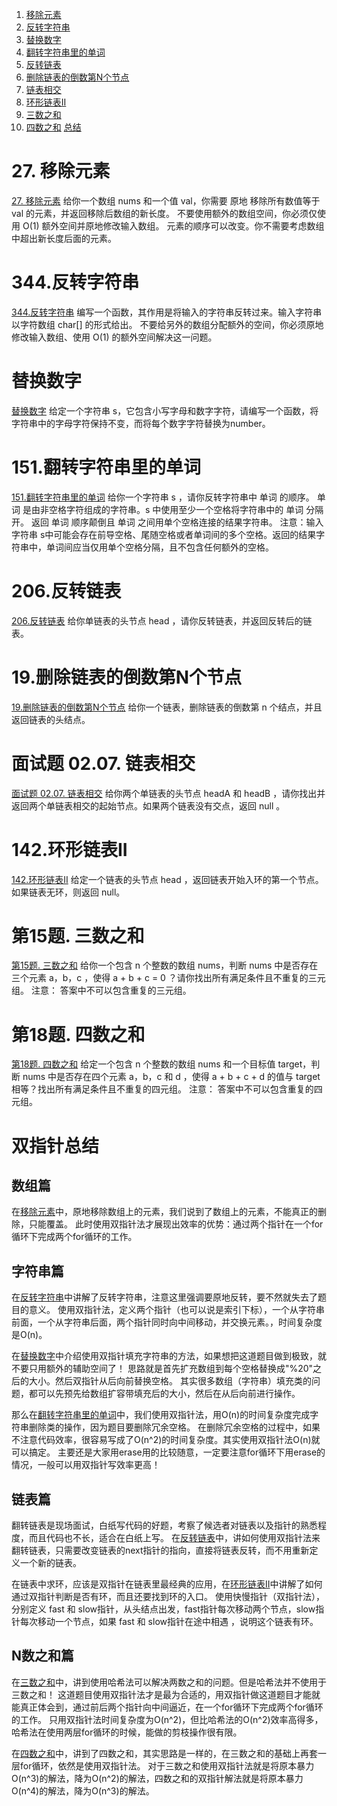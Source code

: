 1. [移除元素](#1)
2. [反转字符串](#2)
3. [替换数字](#3)
4. [翻转字符串里的单词](#4)
5. [反转链表](#5)
6. [删除链表的倒数第N个节点](#6)
7. [链表相交](#7)
8. [环形链表II](#8)
9. [三数之和](#9)
10. [四数之和](#10)
[总结](#11)


# 27. 移除元素 <a id="1"></a>
[27. 移除元素](https://leetcode.cn/problems/remove-element/)
给你一个数组 nums 和一个值 val，你需要 原地 移除所有数值等于 val 的元素，并返回移除后数组的新长度。
不要使用额外的数组空间，你必须仅使用 O(1) 额外空间并原地修改输入数组。
元素的顺序可以改变。你不需要考虑数组中超出新长度后面的元素。

# 344.反转字符串 <a id="2"></a>
[344.反转字符串](https://leetcode.cn/problems/reverse-string/)
编写一个函数，其作用是将输入的字符串反转过来。输入字符串以字符数组 char[] 的形式给出。
不要给另外的数组分配额外的空间，你必须原地修改输入数组、使用 O(1) 的额外空间解决这一问题。

# 替换数字 <a id="3"></a>
[替换数字](https://kamacoder.com/problempage.php?pid=1064)
给定一个字符串 s，它包含小写字母和数字字符，请编写一个函数，将字符串中的字母字符保持不变，而将每个数字字符替换为number。

# 151.翻转字符串里的单词  <a id="4"></a>
[151.翻转字符串里的单词](https://leetcode.cn/problems/reverse-words-in-a-string/)
给你一个字符串 s ，请你反转字符串中 单词 的顺序。
单词 是由非空格字符组成的字符串。s 中使用至少一个空格将字符串中的 单词 分隔开。
返回 单词 顺序颠倒且 单词 之间用单个空格连接的结果字符串。
注意：输入字符串 s中可能会存在前导空格、尾随空格或者单词间的多个空格。返回的结果字符串中，单词间应当仅用单个空格分隔，且不包含任何额外的空格。

# 206.反转链表 <a id="5"></a>
[206.反转链表](https://leetcode.cn/problems/reverse-linked-list/)
给你单链表的头节点 head ，请你反转链表，并返回反转后的链表。

# 19.删除链表的倒数第N个节点 <a id="6"></a>
[19.删除链表的倒数第N个节点](https://leetcode.cn/problems/remove-nth-node-from-end-of-list/)
给你一个链表，删除链表的倒数第 n 个结点，并且返回链表的头结点。

# 面试题 02.07. 链表相交 <a id="7"></a>
[面试题 02.07. 链表相交](https://leetcode.cn/problems/intersection-of-two-linked-lists-lcci/)
给你两个单链表的头节点 headA 和 headB ，请你找出并返回两个单链表相交的起始节点。如果两个链表没有交点，返回 null 。

# 142.环形链表II <a id="8"></a>
[142.环形链表II](https://leetcode.cn/problems/linked-list-cycle-ii/)
给定一个链表的头节点  head ，返回链表开始入环的第一个节点。 如果链表无环，则返回 null。

# 第15题. 三数之和 <a id="9"></a>
[第15题. 三数之和](https://leetcode.cn/problems/3sum/)
给你一个包含 n 个整数的数组 nums，判断 nums 中是否存在三个元素 a，b，c ，使得 a + b + c = 0 ？请你找出所有满足条件且不重复的三元组。
注意： 答案中不可以包含重复的三元组。

# 第18题. 四数之和 <a id="10"></a>
[第18题. 四数之和](https://leetcode.cn/problems/4sum/)
给定一个包含 n 个整数的数组 nums 和一个目标值 target，判断 nums 中是否存在四个元素 a，b，c 和 d ，使得 a + b + c + d 的值与 target 相等？找出所有满足条件且不重复的四元组。
注意：
答案中不可以包含重复的四元组。

# 双指针总结 <a id="11"></a>
## 数组篇
在[移除元素](#1)中，原地移除数组上的元素，我们说到了数组上的元素，不能真正的删除，只能覆盖。
此时使用双指针法才展现出效率的优势：通过两个指针在一个for循环下完成两个for循环的工作。

## 字符串篇
在[反转字符串](#2)中讲解了反转字符串，注意这里强调要原地反转，要不然就失去了题目的意义。
使用双指针法，定义两个指针（也可以说是索引下标），一个从字符串前面，一个从字符串后面，两个指针同时向中间移动，并交换元素。，时间复杂度是O(n)。

在[替换数字](#3)中介绍使用双指针填充字符串的方法，如果想把这道题目做到极致，就不要只用额外的辅助空间了！
思路就是首先扩充数组到每个空格替换成"%20"之后的大小。然后双指针从后向前替换空格。
其实很多数组（字符串）填充类的问题，都可以先预先给数组扩容带填充后的大小，然后在从后向前进行操作。

那么在[翻转字符串里的单词](#4)中，我们使用双指针法，用O(n)的时间复杂度完成字符串删除类的操作，因为题目要删除冗余空格。
在删除冗余空格的过程中，如果不注意代码效率，很容易写成了O(n^2)的时间复杂度。其实使用双指针法O(n)就可以搞定。
主要还是大家用erase用的比较随意，一定要注意for循环下用erase的情况，一般可以用双指针写效率更高！

## 链表篇
翻转链表是现场面试，白纸写代码的好题，考察了候选者对链表以及指针的熟悉程度，而且代码也不长，适合在白纸上写。
在[反转链表](#5)中，讲如何使用双指针法来翻转链表，只需要改变链表的next指针的指向，直接将链表反转，而不用重新定义一个新的链表。

在链表中求环，应该是双指针在链表里最经典的应用，在[环形链表II](#8)中讲解了如何通过双指针判断是否有环，而且还要找到环的入口。
使用快慢指针（双指针法），分别定义 fast 和 slow指针，从头结点出发，fast指针每次移动两个节点，slow指针每次移动一个节点，如果 fast 和 slow指针在途中相遇 ，说明这个链表有环。

## N数之和篇
在[三数之和](#9)中，讲到使用哈希法可以解决两数之和的问题。但是哈希法并不使用于三数之和！
这道题目使用双指针法才是最为合适的，用双指针做这道题目才能就能真正体会到，通过前后两个指针向中间逼近，在一个for循环下完成两个for循环的工作。
只用双指针法时间复杂度为O(n^2)，但比哈希法的O(n^2)效率高得多，哈希法在使用两层for循环的时候，能做的剪枝操作很有限。

在[四数之和](#10)中，讲到了四数之和，其实思路是一样的，在三数之和的基础上再套一层for循环，依然是使用双指针法。
对于三数之和使用双指针法就是将原本暴力O(n^3)的解法，降为O(n^2)的解法，四数之和的双指针解法就是将原本暴力O(n^4)的解法，降为O(n^3)的解法。
